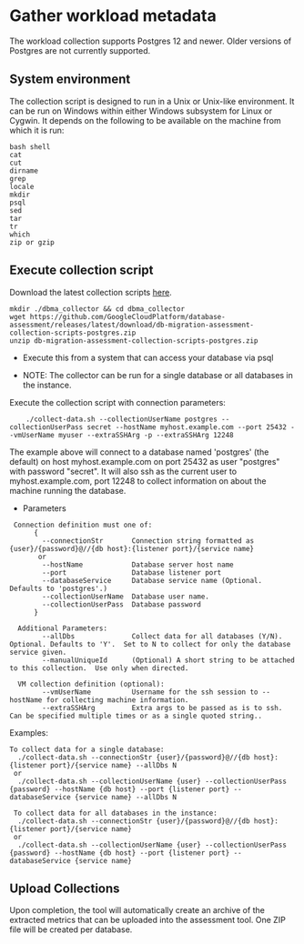 # Gather workload metadata

The workload collection supports Postgres 12 and newer. Older versions of Postgres are not currently supported.

## System environment

The collection script is designed to run in a Unix or Unix-like environment. It can be run on Windows within either Windows subsystem for Linux or Cygwin.
It depends on the following to be available on the machine from which it is run:

```shell
bash shell
cat
cut
dirname
grep
locale
mkdir
psql
sed
tar
tr
which
zip or gzip
```

## Execute collection script

Download the latest collection scripts [here](https://github.com/GoogleCloudPlatform/database-assessment/releases/latest/download/db-migration-assessment-collection-scripts-postgres.zip).

```shell
mkdir ./dbma_collector && cd dbma_collector
wget https://github.com/GoogleCloudPlatform/database-assessment/releases/latest/download/db-migration-assessment-collection-scripts-postgres.zip
unzip db-migration-assessment-collection-scripts-postgres.zip
```

- Execute this from a system that can access your database via psql

- NOTE: The collector can be run for a single database or all databases in the instance.

Execute the collection script with connection parameters:
```
    ./collect-data.sh --collectionUserName postgres --collectionUserPass secret --hostName myhost.example.com --port 25432 --vmUserName myuser --extraSSHArg -p --extraSSHArg 12248
```
The example above will connect to a database named 'postgres' (the default) on host myhost.example.com on port 25432 as user "postgres" with password "secret".  It will also ssh as the current user to myhost.example.com, port 12248 to collect information on about the machine running the database.
  - Parameters
```
 Connection definition must one of:
      {
        --connectionStr       Connection string formatted as {user}/{password}@//{db host}:{listener port}/{service name}
       or
        --hostName            Database server host name
        --port                Database listener port
        --databaseService     Database service name (Optional. Defaults to 'postgres'.)
        --collectionUserName  Database user name.
        --collectionUserPass  Database password
      }

  Additional Parameters:
        --allDbs              Collect data for all databases (Y/N).  Optional. Defaults to 'Y'.  Set to N to collect for only the database service given.
        --manualUniqueId      (Optional) A short string to be attached to this collection.  Use only when directed.

  VM collection definition (optional):
        --vmUserName          Username for the ssh session to --hostName for collecting machine information.
        --extraSSHArg         Extra args to be passed as is to ssh. Can be specified multiple times or as a single quoted string..

```


Examples:

```shell
To collect data for a single database:
  ./collect-data.sh --connectionStr {user}/{password}@//{db host}:{listener port}/{service name} --allDbs N
 or
  ./collect-data.sh --collectionUserName {user} --collectionUserPass {password} --hostName {db host} --port {listener port} --databaseService {service name} --allDbs N

 To collect data for all databases in the instance:
  ./collect-data.sh --connectionStr {user}/{password}@//{db host}:{listener port}/{service name}
 or
  ./collect-data.sh --collectionUserName {user} --collectionUserPass {password} --hostName {db host} --port {listener port} --databaseService {service name}
```

## Upload Collections

Upon completion, the tool will automatically create an archive of the extracted metrics that can be uploaded into the assessment tool.
One ZIP file will be created per database.

